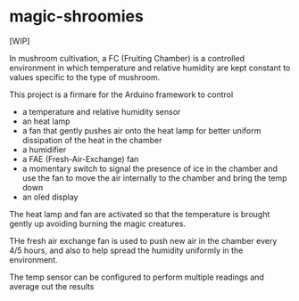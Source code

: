 # magic-shroomies
[WIP]

In mushroom cultivation, a FC (Fruiting Chamber) is a controlled environment in which temperature and relative humidity are kept constant to values specific to the type of mushroom.

This project is a firmare for the Arduino framework to control
- a temperature and relative humidity sensor
- an heat lamp
- a fan that gently pushes air onto the heat lamp for better uniform dissipation of the heat in the chamber
- a humidifier
- a FAE (Fresh-Air-Exchange) fan
- a momentary switch to signal the presence of ice in the chamber and use the fan to move the air internally to the chamber and bring the temp down
- an oled display

The heat lamp and fan are activated so that the temperature is brought gently up avoiding burning the magic creatures.

THe fresh air exchange fan is used to push new air in the chamber every 4/5 hours, and also to help spread the humidity uniformly in the environment.

The temp sensor can be configured to perform multiple readings and average out the results
